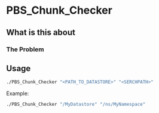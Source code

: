 # PBS_Chunk_Checker
## What is this about
### The Problem


## Usage
```bash
./PBS_Chunk_Checker "<PATH_TO_DATASTORE>" "<SERCHPATH>"
```
Example:
```bash
./PBS_Chunk_Checker "/MyDatastore" "/ns/MyNamespace"
```
